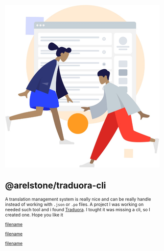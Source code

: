 ![](https://raw.githubusercontent.com/arelstone/traduora-cli/master/docs/_media/image.jpg)

# @arelstone/traduora-cli

A translation management system is really nice and can be really handle instead of working with `.json` or `.po` files. A project I was working on needed such tool and i found [Traduora](https://traduora.com/). I tought it was missing a cli, so I created one. Hope you like it

[filename](install.md ':include')

[filename](commands.md ':include')

[filename](changelog.md ':include')
